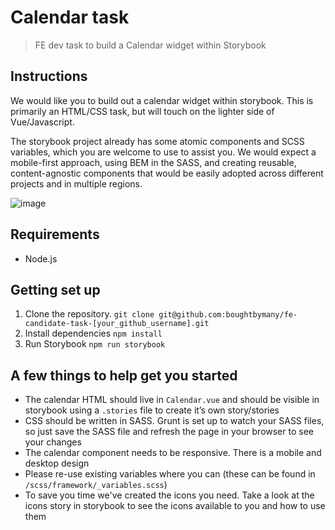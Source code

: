 # Calendar task

> FE dev task to build a Calendar widget within Storybook

## Instructions

We would like you to build out a calendar widget within storybook. This is
primarily an HTML/CSS task, but will touch on the lighter side of Vue/Javascript.

The storybook project already has some atomic components and SCSS variables,
which you are welcome to use to assist you. We would expect a mobile-first
approach, using BEM in the SASS, and creating reusable, content-agnostic
components that would be easily adopted across different projects and in
multiple regions.

![image](https://user-images.githubusercontent.com/47392494/109778766-1db0cb00-7bfd-11eb-9af2-c3d6e91b09ea.png)


## Requirements
- Node.js

## Getting set up
1. Clone the repository.
  `git clone git@github.com:boughtbymany/fe-candidate-task-[your_github_username].git`
2. Install dependencies
  `npm install`
3. Run Storybook
  `npm run storybook`


## A few things to help get you started

 - The calendar HTML should live in `Calendar.vue` and should be visible in storybook using a `.stories` file to create it’s own story/stories
 - CSS should be written in SASS. Grunt is set up to watch your SASS files, so just save the SASS file and refresh the page in your browser to see your changes
 - The calendar component needs to be responsive. There is a mobile and desktop design
 - Please re-use existing variables where you can (these can be found in `/scss/framework/_variables.scss`)
 - To save you time we've created the icons you need. Take a look at the icons story in storybook to see the icons available to you and how to use them
